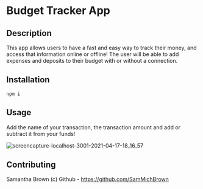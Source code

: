   # Budget Tracker App

  ## Description

  This app allows users to have a fast and easy way to track their money, and access that information online or offline! The user will be able to
  add expenses and deposits to their budget with or without a connection.
 
  ## Installation
  
  ```
  npm i
  ```

  ## Usage

  Add the name of your transaction, the transaction amount and add or subtract it from your funds!
  
  ![screencapture-localhost-3001-2021-04-17-18_16_57](https://user-images.githubusercontent.com/71106177/115128062-2c82ef80-9fa9-11eb-8622-7a60079f2150.png)


  ## Contributing
  
  Samantha Brown (c) Github - https://github.com/SamMichBrown

 
